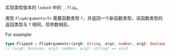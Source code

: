 实现类型版本的 `lodash` 中的 ``_.flip``。

类型 `FlipArguments<T>` 需要函数类型 `T`，并返回一个新函数类型，该函数类型的返回类型与 `T` 相同，但参数相反。

For example:

```typescript
type Flipped = FlipArguments<(arg0: string, arg1: number, arg2: boolean) => void> 
// (arg0: boolean, arg1: number, arg2: string) => void
```